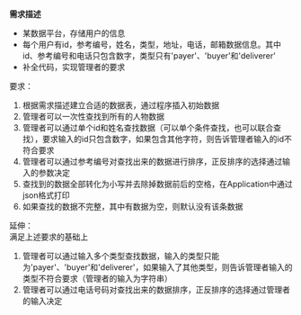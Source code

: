 **需求描述**  
- 某数据平台，存储用户的信息
- 每个用户有id，参考编号，姓名，类型，地址，电话，邮箱数据信息。其中id、参考编号和电话只包含数字，类型只有'payer'、'buyer'和'deliverer' 
- 补全代码，实现管理者的要求

要求：
1. 根据需求描述建立合适的数据表，通过程序插入初始数据
2. 管理者可以一次性查找到所有的人物数据
3. 管理者可以通过单个id和姓名查找数据（可以单个条件查找，也可以联合查找），要求输入的id只包含数字，如果包含其他字符，则告诉管理者输入的id不符合要求
4. 管理者可以通过参考编号对查找出来的数据进行排序，正反排序的选择通过输入的参数决定
5. 查找到的数据全部转化为小写并去除掉数据前后的空格，在Application中通过json格式打印
6. 如果查找的数据不完整，其中有数据为空，则默认没有该条数据

延伸：  
满足上述要求的基础上
1. 管理者可以通过输入多个类型查找数据，输入的类型只能为'payer'、'buyer'和'deliverer'，如果输入了其他类型，则告诉管理者输入的类型不符合要求（管理者的输入为字符串）
2. 管理者可以通过电话号码对查找出来的数据排序，正反排序的选择通过管理者的输入决定